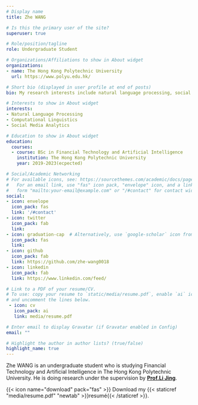 ```yaml
---
# Display name
title: Zhe WANG

# Is this the primary user of the site?
superuser: true

# Role/position/tagline
role: Undergraduate Student

# Organizations/Affiliations to show in About widget
organizations:
- name: The Hong Kong Polytechnic University
  url: https://www.polyu.edu.hk/

# Short bio (displayed in user profile at end of posts)
bio: My research interests include natural language processing, social media analytics.

# Interests to show in About widget
interests:
- Natural Language Processing
- Computational Linguistics
- Social Media Analytics

# Education to show in About widget
education:
  courses:
  - course: BSc in Financial Technology and Artificial Intelligence
    institution: The Hong Kong Polytechnic University
    year: 2019-2023(ecpected)

# Social/Academic Networking
# For available icons, see: https://sourcethemes.com/academic/docs/page-builder/#icons
#   For an email link, use "fas" icon pack, "envelope" icon, and a link in the
#   form "mailto:your-email@example.com" or "/#contact" for contact widget.
social:
- icon: envelope
  icon_pack: fas
  link: '/#contact'
- icon: twitter
  icon_pack: fab
  link: 
- icon: graduation-cap  # Alternatively, use `google-scholar` icon from `ai` icon pack
  icon_pack: fas
  link: 
- icon: github
  icon_pack: fab
  link: https://github.com/zhe-wang0018
- icon: linkedin
  icon_pack: fab
  link: https://www.linkedin.com/feed/

# Link to a PDF of your resume/CV.
# To use: copy your resume to `static/media/resume.pdf`, enable `ai` icons in `params.toml`, 
# and uncomment the lines below.
 - icon: cv
   icon_pack: ai    
   link: media/resume.pdf

# Enter email to display Gravatar (if Gravatar enabled in Config)
email: ""

# Highlight the author in author lists? (true/false)
highlight_name: true
---
```


Zhe WANG is an undergraduate student who is studying Financial Technology and Artificial Intelligence in The Hong Kong Polytechnic University. He is doing research under the supervision by <a href="http://www4.comp.polyu.edu.hk/~jing1li/" target="_blank"><b>Prof.Li Jing</b></a>. 

{{< icon name="download" pack="fas" >}} Download my {{< staticref "media/resume.pdf" "newtab" >}}resumé{{< /staticref >}}.
